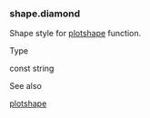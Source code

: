 ### shape.diamond

Shape style for [plotshape](#fun_plotshape) function.

Type

const string

See also

[plotshape](#fun_plotshape)
